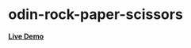 # odin-rock-paper-scissors

<a href ="https://mohamed200111.github.io/rock-paper-scissors-game/"> <strong> Live Demo </strong> </a>
